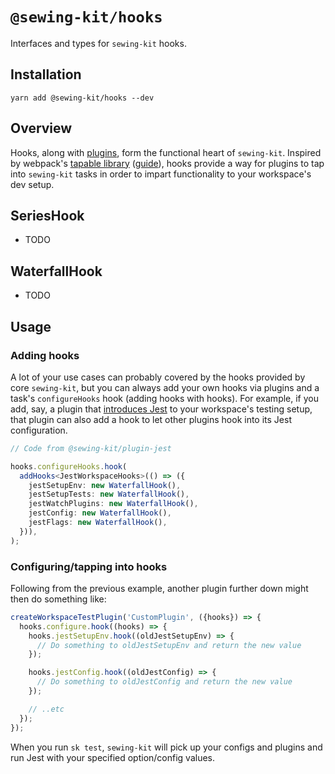 # `@sewing-kit/hooks`

Interfaces and types for `sewing-kit` hooks.

## Installation

```
yarn add @sewing-kit/hooks --dev
```

## Overview

Hooks, along with [plugins](../packages/plugins), form the functional heart of `sewing-kit`. Inspired by webpack's [tapable library](https://github.com/webpack/tapable) ([guide](https://codeburst.io/what-the-hook-learn-the-basics-of-tapable-d95eb0401e2c)), hooks provide a way for plugins to tap into `sewing-kit` tasks in order to impart functionality to your workspace's dev setup.

## SeriesHook

- TODO

## WaterfallHook

- TODO

## Usage

### Adding hooks

A lot of your use cases can probably covered by the hooks provided by core `sewing-kit`, but you can always add your own hooks via plugins and a task's `configureHooks` hook (adding hooks with hooks). For example, if you add, say, a plugin that [introduces Jest](../packages/plugin-jest) to your workspace's testing setup, that plugin can also add a hook to let other plugins hook into its Jest configuration.

```ts
// Code from @sewing-kit/plugin-jest

hooks.configureHooks.hook(
  addHooks<JestWorkspaceHooks>(() => ({
    jestSetupEnv: new WaterfallHook(),
    jestSetupTests: new WaterfallHook(),
    jestWatchPlugins: new WaterfallHook(),
    jestConfig: new WaterfallHook(),
    jestFlags: new WaterfallHook(),
  })),
);
```

### Configuring/tapping into hooks

Following from the previous example, another plugin further down might then do something like:

```ts
createWorkspaceTestPlugin('CustomPlugin', ({hooks}) => {
  hooks.configure.hook((hooks) => {
    hooks.jestSetupEnv.hook((oldJestSetupEnv) => {
      // Do something to oldJestSetupEnv and return the new value
    });

    hooks.jestConfig.hook((oldJestConfig) => {
      // Do something to oldJestConfig and return the new value
    });

    // ..etc
  });
});
```

When you run `sk test`, `sewing-kit` will pick up your configs and plugins and run Jest with your specified option/config values.
